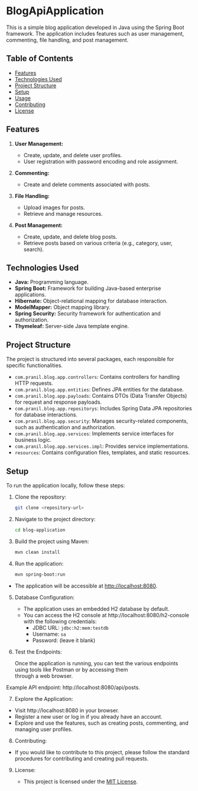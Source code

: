 # BlogApiApplication

This is a simple blog application developed in Java using the Spring Boot framework. The application includes features such as user management, commenting, file handling, and post management.

## Table of Contents

- [Features](#features)
- [Technologies Used](#technologies-used)
- [Project Structure](#project-structure)
- [Setup](#setup)
- [Usage](#usage)
- [Contributing](#contributing)
- [License](#license)

## Features

1. **User Management:**
   - Create, update, and delete user profiles.
   - User registration with password encoding and role assignment.

2. **Commenting:**
   - Create and delete comments associated with posts.

3. **File Handling:**
   - Upload images for posts.
   - Retrieve and manage resources.

4. **Post Management:**
   - Create, update, and delete blog posts.
   - Retrieve posts based on various criteria (e.g., category, user, search).

## Technologies Used

- **Java:** Programming language.
- **Spring Boot:** Framework for building Java-based enterprise applications.
- **Hibernate:** Object-relational mapping for database interaction.
- **ModelMapper:** Object mapping library.
- **Spring Security:** Security framework for authentication and authorization.
- **Thymeleaf:** Server-side Java template engine.

## Project Structure

The project is structured into several packages, each responsible for specific functionalities.

- `com.pranil.blog.app.controllers`: Contains controllers for handling HTTP requests.
- `com.pranil.blog.app.entities`: Defines JPA entities for the database.
- `com.pranil.blog.app.payloads`: Contains DTOs (Data Transfer Objects) for request and response payloads.
- `com.pranil.blog.app.repositorys`: Includes Spring Data JPA repositories for database interactions.
- `com.pranil.blog.app.security`: Manages security-related components, such as authentication and authorization.
- `com.pranil.blog.app.services`: Implements service interfaces for business logic.
- `com.pranil.blog.app.services.impl`: Provides service implementations.
- `resources`: Contains configuration files, templates, and static resources.

## Setup

To run the application locally, follow these steps:

1. Clone the repository:

   ```bash
   git clone <repository-url>
2. Navigate to the project directory:

   ```bash
   cd blog-application
3. Build the project using Maven:

   ```bash
   mvn clean install
4. Run the application:

   ```bash
   mvn spring-boot:run
 - The application will be accessible at [http://localhost:8080](#http://localhost:8080).
5. Database Configuration:
   - The application uses an embedded H2 database by default.
   - You can access the H2 console at http://localhost:8080/h2-console with the following credentials:
     - JDBC URL: `jdbc:h2:mem:testdb`
     - Username: `sa`
     - Password: (leave it blank)
6. Test the Endpoints:

    Once the application is running, you can test the various
    endpoints using tools like Postman or by accessing them  
    through a web browser.

Example API endpoint: http://localhost:8080/api/posts.

7. Explore the Application:
  - Visit http://localhost:8080 in your browser.
  - Register a new user or log in if you already have an account.
  - Explore and use the features, such as creating posts, commenting, and managing user profiles.

8. Contributing:
  - If you would like to contribute to this project, please follow the standard procedures for contributing and creating pull requests.

9. License:

   - This project is licensed under the [MIT License](#MIT-License).
